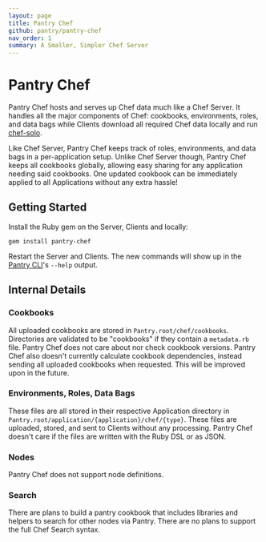 ```yaml
---
layout: page
title: Pantry Chef
github: pantry/pantry-chef
nav_order: 1
summary: A Smaller, Simpler Chef Server
---
```


# Pantry Chef

Pantry Chef hosts and serves up Chef data much like a Chef Server. It handles all the major components of Chef: cookbooks, environments, roles, and data bags while Clients download all required Chef data locally and run [chef-solo](http://docs.opscode.com/chef_solo.html).

Like Chef Server, Pantry Chef keeps track of roles, environments, and data bags in a per-application setup. Unlike Chef Server though, Pantry Chef keeps all cookbooks globally, allowing easy sharing for any application needing said cookbooks. One updated cookbook can be immediately applied to all Applications without any extra hassle!

## Getting Started

Install the Ruby gem on the Server, Clients and locally:

    gem install pantry-chef

Restart the Server and Clients. The new commands will show up in the [Pantry CLI](/cli.html)'s `--help` output.

## Internal Details

### Cookbooks

All uploaded cookbooks are stored in `Pantry.root/chef/cookbooks`. Directories are validated to be "cookbooks" if they contain a `metadata.rb` file. Pantry Chef does not care about nor check cookbook versions. Pantry Chef also doesn't currently calculate cookbook dependencies, instead sending all uploaded cookbooks when requested. This will be improved upon in the future.

### Environments, Roles, Data Bags

These files are all stored in their respective Application directory in `Pantry.root/application/{application}/chef/{type}`. These files are uploaded, stored, and sent to Clients without any processing. Pantry Chef doesn't care if the files are written with the Ruby DSL or as JSON.

### Nodes

Pantry Chef does not support node definitions.

### Search

There are plans to build a pantry cookbook that includes libraries and helpers to search for other nodes via Pantry. There are no plans to support the full Chef Search syntax.
